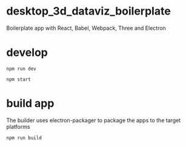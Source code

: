 # desktop_3d_dataviz_boilerplate
Boilerplate app with React, Babel, Webpack, Three and Electron

# develop
```
npm run dev
```

```
npm start
```

# build app
The builder uses electron-packager to package the apps to the target platforms
```
npm run build
```

